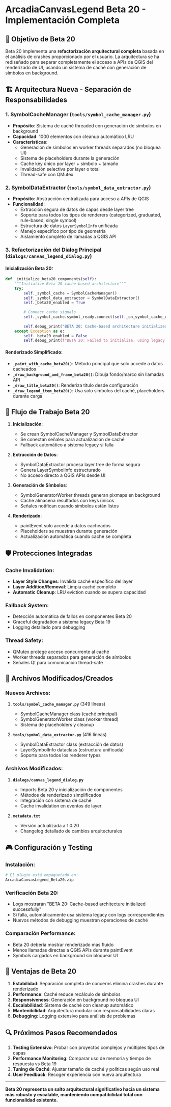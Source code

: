 # ArcadiaCanvasLegend Beta 20 - Implementación Completa

## 🎯 Objetivo de Beta 20

Beta 20 implementa una **refactorización arquitectural completa** basada en el análisis de crashes proporcionado por el usuario. La arquitectura se ha rediseñado para separar completamente el acceso a APIs de QGIS del renderizado de UI, usando un sistema de caché con generación de símbolos en background.

## 🏗️ Arquitectura Nueva - Separación de Responsabilidades

### 1. **SymbolCacheManager** (`tools/symbol_cache_manager.py`)
- **Propósito**: Sistema de caché threaded con generación de símbolos en background
- **Capacidad**: 1000 elementos con cleanup automático LRU
- **Características**:
  - Generación de símbolos en worker threads separados (no bloquea UI)
  - Sistema de placeholders durante la generación
  - Cache key único por layer + símbolo + tamaño
  - Invalidación selectiva por layer o total
  - Thread-safe con QMutex

### 2. **SymbolDataExtractor** (`tools/symbol_data_extractor.py`)
- **Propósito**: Abstracción centralizada para acceso a APIs de QGIS
- **Funcionalidad**:
  - Extracción segura de datos de capas desde layer tree
  - Soporte para todos los tipos de renderers (categorized, graduated, rule-based, single symbol)
  - Estructura de datos `LayerSymbolInfo` unificada
  - Manejo específico por tipo de geometría
  - Aislamiento completo de llamadas a QGIS API

### 3. **Refactorización del Dialog Principal** (`dialogs/canvas_legend_dialog.py`)

#### Inicialización Beta 20:
```python
def _initialize_beta20_components(self):
    """Initialize Beta 20 cache-based architecture"""
    try:
        self._symbol_cache = SymbolCacheManager()
        self._symbol_data_extractor = SymbolDataExtractor()
        self._beta20_enabled = True
        
        # Connect cache signals
        self._symbol_cache.symbol_ready.connect(self._on_symbol_cache_updated)
        
        self.debug_print("BETA 20: Cache-based architecture initialized successfully")
    except Exception as e:
        self._beta20_enabled = False
        self.debug_print(f"BETA 20: Failed to initialize, using legacy system: {e}")
```

#### Renderizado Simplificado:
- **`_paint_with_cache_beta20()`**: Método principal que solo accede a datos cacheados
- **`_draw_background_and_frame_beta20()`**: Dibuja fondo/marco sin llamadas API
- **`_draw_title_beta20()`**: Renderiza título desde configuración
- **`_draw_legend_item_beta20()`**: Usa solo símbolos del caché, placeholders durante carga

## 🔄 Flujo de Trabajo Beta 20

1. **Inicialización**:
   - Se crean SymbolCacheManager y SymbolDataExtractor
   - Se conectan señales para actualización de caché
   - Fallback automático a sistema legacy si falla

2. **Extracción de Datos**:
   - SymbolDataExtractor procesa layer tree de forma segura
   - Genera LayerSymbolInfo estructurado
   - No acceso directo a QGIS APIs desde UI

3. **Generación de Símbolos**:
   - SymbolGeneratorWorker threads generan pixmaps en background
   - Cache almacena resultados con keys únicos
   - Señales notifican cuando símbolos están listos

4. **Renderizado**:
   - paintEvent solo accede a datos cacheados
   - Placeholders se muestran durante generación
   - Actualización automática cuando cache se completa

## 🛡️ Protecciones Integradas

### Cache Invalidation:
- **Layer Style Changes**: Invalida caché específico del layer
- **Layer Addition/Removal**: Limpia caché completo
- **Automatic Cleanup**: LRU eviction cuando se supera capacidad

### Fallback System:
- Detección automática de fallos en componentes Beta 20
- Graceful degradation a sistema legacy Beta 19
- Logging detallado para debugging

### Thread Safety:
- QMutex protege acceso concurrente al caché
- Worker threads separados para generación de símbolos
- Señales Qt para comunicación thread-safe

## 📁 Archivos Modificados/Creados

### Nuevos Archivos:
1. **`tools/symbol_cache_manager.py`** (349 líneas)
   - SymbolCacheManager class (caché principal)
   - SymbolGeneratorWorker class (worker thread)
   - Sistema de placeholders y cleanup

2. **`tools/symbol_data_extractor.py`** (416 líneas)
   - SymbolDataExtractor class (extracción de datos)
   - LayerSymbolInfo dataclass (estructura unificada)
   - Soporte para todos los renderer types

### Archivos Modificados:
1. **`dialogs/canvas_legend_dialog.py`**
   - Imports Beta 20 y inicialización de componentes
   - Métodos de renderizado simplificados
   - Integración con sistema de caché
   - Cache invalidation en eventos de layer

2. **`metadata.txt`**
   - Versión actualizada a 1.0.20
   - Changelog detallado de cambios arquitecturales

## 🎮 Configuración y Testing

### Instalación:
```bash
# El plugin está empaquetado en:
ArcadiaCanvasLegend_Beta20.zip
```

### Verificación Beta 20:
- Logs mostrarán "BETA 20: Cache-based architecture initialized successfully"
- Si falla, automáticamente usa sistema legacy con logs correspondientes
- Nuevos métodos de debugging muestran operaciones de caché

### Comparación Performance:
- Beta 20 debería mostrar renderizado más fluido
- Menos llamadas directas a QGIS APIs durante paintEvent
- Symbols cargados en background sin bloquear UI

## 🚀 Ventajas de Beta 20

1. **Estabilidad**: Separación completa de concerns elimina crashes durante renderizado
2. **Performance**: Caché reduce recálculo de símbolos
3. **Responsiveness**: Generación en background no bloquea UI
4. **Escalabilidad**: Sistema de caché con cleanup automático
5. **Mantenibilidad**: Arquitectura modular con responsabilidades claras
6. **Debugging**: Logging extensivo para análisis de problemas

## 🔍 Próximos Pasos Recomendados

1. **Testing Extensivo**: Probar con proyectos complejos y múltiples tipos de capas
2. **Performance Monitoring**: Comparar uso de memoria y tiempo de respuesta vs Beta 19
3. **Tuning de Caché**: Ajustar tamaño de caché y políticas según uso real
4. **User Feedback**: Recoger experiencia con nueva arquitectura

---

**Beta 20 representa un salto arquitectural significativo hacia un sistema más robusto y escalable, manteniendo compatibilidad total con funcionalidad existente.**
